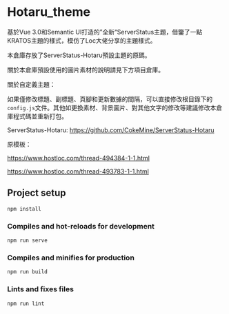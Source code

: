 # Hotaru_theme

基於Vue 3.0和Semantic UI打造的”全新“ServerStatus主題，借鑒了一點KRATOS主題的樣式，模仿了Loc大佬分享的主題樣式。

本倉庫存放了ServerStatus-Hotaru預設主題的原碼。

關於本倉庫預設使用的圖片素材的說明請見下方項目倉庫。

關於自定義主題：

如果僅修改標題、副標題、頁腳和更新數據的間隔，可以直接修改根目錄下的`config.js`文件。其他如更換素材、背景圖片、對其他文字的修改等建議修改本倉庫程式碼並重新打包。

ServerStatus-Hotaru: https://github.com/CokeMine/ServerStatus-Hotaru

原模板：

https://www.hostloc.com/thread-494384-1-1.html 

https://www.hostloc.com/thread-493783-1-1.html

## Project setup
```
npm install
```

### Compiles and hot-reloads for development
```
npm run serve
```

### Compiles and minifies for production
```
npm run build
```

### Lints and fixes files
```
npm run lint
```



